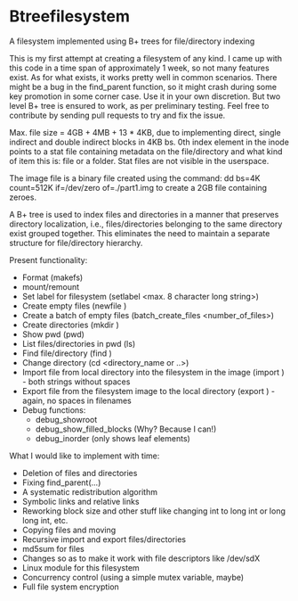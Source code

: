# Btreefilesystem
A filesystem implemented using B+ trees for file/directory indexing

This is my first attempt at creating a filesystem of any kind. I came up with this code in a time span of approximately 1 week, so not many features exist. As for what exists, it works pretty well in common scenarios. There might be a bug in the find_parent function, so it might crash during some key promotion in some corner case. Use it in your own discretion. But two level B+ tree is ensured to work, as per preliminary testing. Feel free to contribute by sending pull requests to try and fix the issue.

Max. file size = 4GB + 4MB + 13 * 4KB, due to implementing direct, single indirect and double indirect blocks in 4KB bs.
0th index element in the inode points to a stat file containing metadata on the file/directory and what kind of item this is: file or a folder. Stat files are not visible in the userspace.

The image file is a binary file created using the command:
    dd bs=4K count=512K if=/dev/zero of=./part1.img
to create a 2GB file containing zeroes.

A B+ tree is used to index files and directories in a manner that preserves directory localization, i.e., files/directories belonging to the same directory exist grouped together. This eliminates the need to maintain a separate structure for file/directory hierarchy.

Present functionality:
  - Format (makefs)
  - mount/remount
  - Set label for filesystem (setlabel <max. 8 character long string>)
  - Create empty files (newfile <name>)
  - Create a batch of empty files (batch_create_files <number_of_files>)
  - Create directories (mkdir <name>)
  - Show pwd (pwd)
  - List files/directories in pwd (ls)
  - Find file/directory (find <name>)
  - Change directory (cd <directory_name or ..>)
  - Import file from local directory into the filesystem in the image (import <from> <to>) - both strings without spaces
  - Export file from the filesystem image to the local directory (export <from> <to>) - again, no spaces in filenames
  - Debug functions:
    * debug_showroot
    * debug_show_filled_blocks (Why? Because I can!)
    * debug_inorder (only shows leaf elements)

What I would like to implement with time:
  - Deletion of files and directories
  - Fixing find_parent(...)
  - A systematic redistribution algorithm
  - Symbolic links and relative links
  - Reworking block size and other stuff like changing int to long int or long long int, etc.
  - Copying files and moving
  - Recursive import and export files/directories
  - md5sum for files
  - Changes so as to make it work with file descriptors like /dev/sdX
  - Linux module for this filesystem
  - Concurrency control (using a simple mutex variable, maybe)
  - Full file system encryption
